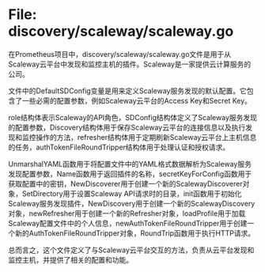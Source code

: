 # File: discovery/scaleway/scaleway.go

在Prometheus项目中，discovery/scaleway/scaleway.go文件是用于从Scaleway云平台中发现和监控主机的插件。Scaleway是一家提供云计算服务的公司。

文件中的DefaultSDConfig变量是用来定义Scaleway服务发现的默认配置。它包含了一些必需的配置参数，例如Scaleway云平台的Access Key和Secret Key。

role结构体表示Scaleway的API角色，SDConfig结构体定义了Scaleway服务发现的配置参数，Discovery结构体用于保存Scaleway云平台的连接信息以及执行发现和监控操作的方法，refresher结构体用于定期刷新Scaleway云平台上主机信息的任务，authTokenFileRoundTripper结构体用于处理认证和授权请求。

UnmarshalYAML函数用于将配置文件中的YAML格式数据解析为Scaleway服务发现配置参数，Name函数用于返回插件的名称，secretKeyForConfig函数用于获取配置中的密钥，NewDiscoverer用于创建一个新的ScalewayDiscoverer对象，SetDirectory用于设置Scaleway API请求时的目录，init函数用于初始化Scaleway服务发现插件，NewDiscovery用于创建一个新的ScalewayDiscovery对象，newRefresher用于创建一个新的Refresher对象，loadProfile用于加载Scaleway配置文件中的个人信息，newAuthTokenFileRoundTripper用于创建一个新的AuthTokenFileRoundTripper对象，RoundTrip函数用于执行HTTP请求。

总而言之，这个文件定义了与Scaleway云平台交互的方法，负责从云平台发现和监控主机，并提供了相关的配置和功能。

